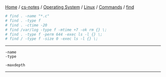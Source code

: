 [Home](https://mengxianbin.github.io) /
[cs-notes](https://mengxianbin.github.io/cs-notes/site) /
[Operating System](https://mengxianbin.github.io/cs-notes/site/Operating%20System) /
[Linux](https://mengxianbin.github.io/cs-notes/site/Operating%20System/Linux) /
[Commands](https://mengxianbin.github.io/cs-notes/site/Operating%20System/Linux/Commands) /
[find](https://mengxianbin.github.io/cs-notes/site/Operating%20System/Linux/Commands/find)

```sh
# find . -name "*.c"
# find . -type f
# find . -ctime -20
# find /var/log -type f -mtime +7 -ok rm {} \;
# find . -type f -perm 644 -exec ls -l {} \;
# find / -type f -size 0 -exec ls -l {} \;
```

---

```man
-name
-type

-maxdepth
```

---
